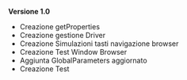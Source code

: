 **Versione 1.0**
- Creazione getProperties
- Creazione gestione Driver
- Creazione Simulazioni tasti navigazione browser
- Creazione Test Window Browser 
- Aggiunta GlobalParameters aggiornato
- Creazione Test 